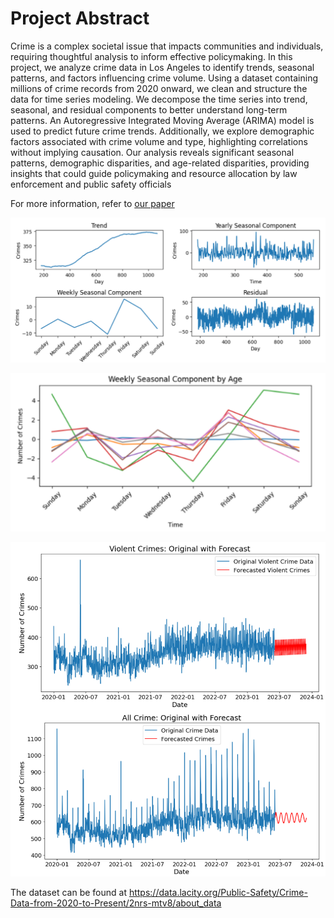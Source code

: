 # Project Abstract
Crime is a complex societal issue that impacts communities and individuals, requiring thoughtful analysis to inform effective policymaking. In this project, we analyze crime data in Los Angeles to identify trends, seasonal patterns, and factors influencing crime volume. Using a dataset containing millions of crime records from 2020 onward, we clean and structure the data for time series modeling. We decompose the time series into trend, seasonal, and residual components to better understand long-term patterns. An Autoregressive Integrated Moving Average (ARIMA) model is used to predict future crime trends. Additionally, we explore demographic factors associated with crime volume and type, highlighting correlations without implying causation. Our analysis reveals significant seasonal patterns, demographic disparities, and age-related disparities, providing insights that could guide policymaking and resource allocation by law enforcement and public safety officials

For more information, refer to [our paper](CrimeSeriesPaper.pdf)

![Detrended Series](DeTrendedSeries.png)

![Weekly Seasonal Component](WeeklySeasonalComponent.png)

![Weekly Seasonal Component](ARIMAPredictions.png)

The dataset can be found at https://data.lacity.org/Public-Safety/Crime-Data-from-2020-to-Present/2nrs-mtv8/about_data
